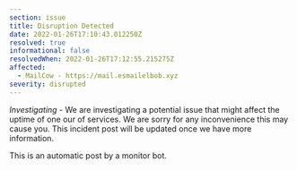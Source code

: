 ```yaml
---
section: issue
title: Disruption Detected
date: 2022-01-26T17:10:43.012250Z
resolved: true
informational: false
resolvedWhen: 2022-01-26T17:12:55.215275Z
affected:
  - MailCow - https://mail.esmailelbob.xyz
severity: disrupted
---
```

*Investigating* - We are investigating a potential issue that might affect the uptime of one our of services. We are sorry for any inconvenience this may cause you. This incident post will be updated once we have more information.

This is an automatic post by a monitor bot.
        